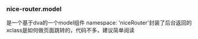 ### nice-router.model

是一个基于dva的一个model组件 namespace: 'niceRouter'封装了后台返回的xclass是如何做页面跳转的，代码不多，建议简单阅读
